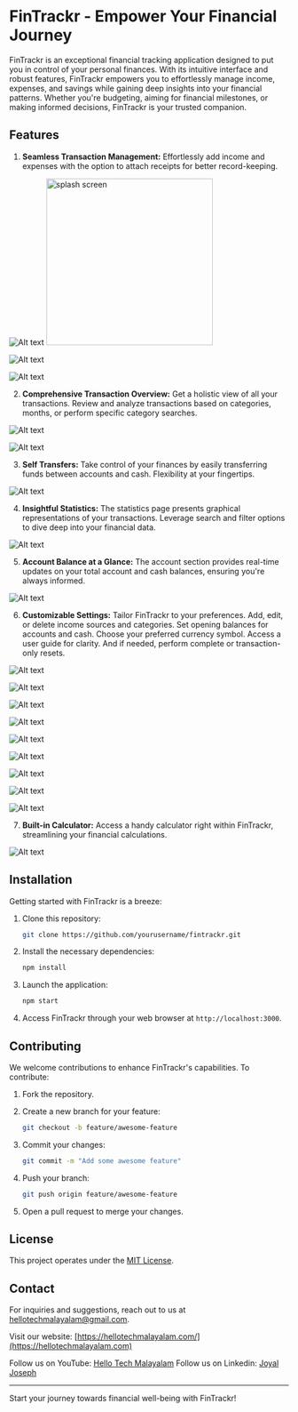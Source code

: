 # FinTrackr - Empower Your Financial Journey

FinTrackr is an exceptional financial tracking application designed to put you in control of your personal finances. With its intuitive interface and robust features, FinTrackr empowers you to effortlessly manage income, expenses, and savings while gaining deep insights into your financial patterns. Whether you're budgeting, aiming for financial milestones, or making informed decisions, FinTrackr is your trusted companion.

## Features

1. **Seamless Transaction Management:** Effortlessly add income and expenses with the option to attach receipts for better record-keeping.

![Alt text](<splash screen.jpeg>)
<img src="splash_screen.jpeg" alt="splash screen" width="300"/>

![Alt text](<Home screen.jpeg>)

![Alt text](<add transactions.jpeg>)

2. **Comprehensive Transaction Overview:** Get a holistic view of all your transactions. Review and analyze transactions based on categories, months, or perform specific category searches.

![Alt text](<view all transactions.jpeg>)

![Alt text](<view all transactions by date.jpeg>)

3. **Self Transfers:** Take control of your finances by easily transferring funds between accounts and cash. Flexibility at your fingertips.

![Alt text](<self transfer.jpeg>)

4. **Insightful Statistics:** The statistics page presents graphical representations of your transactions. Leverage search and filter options to dive deep into your financial data.

![Alt text](statistics.jpeg)

5. **Account Balance at a Glance:** The account section provides real-time updates on your total account and cash balances, ensuring you're always informed.

![Alt text](accounts.jpeg)

6. **Customizable Settings:** Tailor FinTrackr to your preferences. Add, edit, or delete income sources and categories. Set opening balances for accounts and cash. Choose your preferred currency symbol. Access a user guide for clarity. And if needed, perform complete or transaction-only resets.

![Alt text](settings.jpeg)

![Alt text](<income category.jpeg>)

![Alt text](<expense category.jpeg>)

![Alt text](<account group.jpeg>)

![Alt text](<currency symbol.jpeg>)

![Alt text](<user guide.jpeg>)

![Alt text](<app reset.jpeg>)

![Alt text](<about app.jpeg>)

![Alt text](<contact us.jpeg>)

7. **Built-in Calculator:** Access a handy calculator right within FinTrackr, streamlining your financial calculations.

![Alt text](calculator.jpeg)

## Installation

Getting started with FinTrackr is a breeze:

1. Clone this repository:
   ```bash
   git clone https://github.com/yourusername/fintrackr.git
   ```

2. Install the necessary dependencies:
   ```bash
   npm install
   ```

3. Launch the application:
   ```bash
   npm start
   ```

4. Access FinTrackr through your web browser at `http://localhost:3000`.

## Contributing

We welcome contributions to enhance FinTrackr's capabilities. To contribute:

1. Fork the repository.

2. Create a new branch for your feature:
   ```bash
   git checkout -b feature/awesome-feature
   ```

3. Commit your changes:
   ```bash
   git commit -m "Add some awesome feature"
   ```

4. Push your branch:
   ```bash
   git push origin feature/awesome-feature
   ```

5. Open a pull request to merge your changes.

## License

This project operates under the [MIT License](LICENSE).

## Contact

For inquiries and suggestions, reach out to us at hellotechmalayalam@gmail.com.

Visit our website: [https://hellotechmalayalam.com/](https://hellotechmalayalam.com)

Follow us on YouTube: [Hello Tech Malayalam](https://www.youtube.com/c/hellotechmalayalam)
Follow us on Linkedin: [Joyal Joseph](https://www.linkedin.com/in/joyaljoseph/)

---

Start your journey towards financial well-being with FinTrackr!